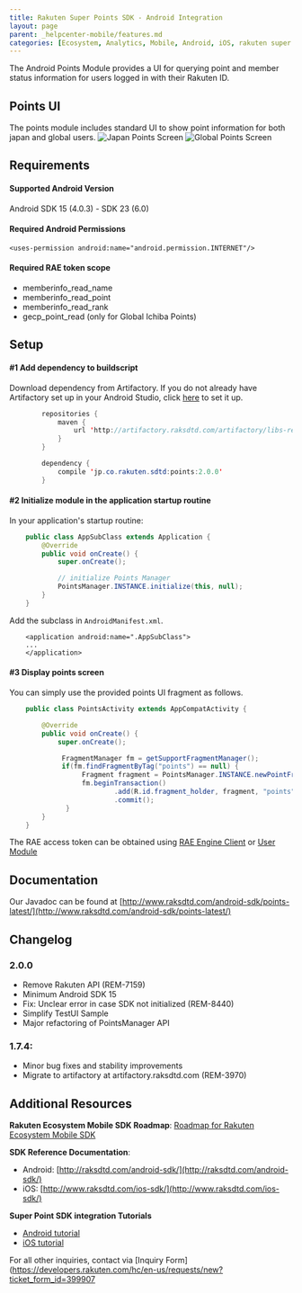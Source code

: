 ```yaml
---
title: Rakuten Super Points SDK - Android Integration
layout: page
parent: _helpcenter-mobile/features.md
categories: [Ecosystem, Analytics, Mobile, Android, iOS, rakuten super points, super points, points]
---
```


The Android Points Module provides a UI for querying point and member status information for users logged in with their Rakuten ID.

## Points UI

The points module includes standard UI to show point information for both japan and global users. 
![Japan Points Screen](../images/img_super_points_jp_ui_screen.png) 
![Global Points Screen](../images/img_super_points_global_ui_screen.png)

## Requirements

#### Supported Android Version

Android SDK 15 (4.0.3) - SDK 23 (6.0)

#### Required Android Permissions

    <uses-permission android:name="android.permission.INTERNET"/>

#### Required RAE token scope

*   memberinfo_read_name
*   memberinfo_read_point
*   memberinfo_read_rank
*   gecp_point_read (only for Global Ichiba Points)

## Setup

#### #1 Add dependency to buildscript

Download dependency from Artifactory. If you do not already have Artifactory set up in your Android Studio, click [here](http://www.raksdtd.com/android/installing-sdk/) to set it up.

```java
        repositories {
            maven {
                url 'http://artifactory.raksdtd.com/artifactory/libs-release'
            }
        }

        dependency {
            compile 'jp.co.rakuten.sdtd:points:2.0.0'
        }
```
#### #2 Initialize module in the application startup routine

In your application's startup routine:

```java
    public class AppSubClass extends Application {
        @Override
        public void onCreate() {
            super.onCreate();

            // initialize Points Manager
            PointsManager.INSTANCE.initialize(this, null);
        }
    }
```

Add the subclass in `AndroidManifest.xml`.

```
    <application android:name=".AppSubClass">
    ...
    </application>
```

#### #3 Display points screen

You can simply use the provided points UI fragment as follows.

```java
    public class PointsActivity extends AppCompatActivity {

        @Override
        public void onCreate() {
            super.onCreate();

             FragmentManager fm = getSupportFragmentManager();
             if(fm.findFragmentByTag("points") == null) {
                  Fragment fragment = PointsManager.INSTANCE.newPointFragment(accessToken, PointsManager.MALL_JAPAN);
                  fm.beginTransaction()
                          .add(R.id.fragment_holder, fragment, "points")
                          .commit();
              }
        }
    }
```

The RAE access token can be obtained using [RAE Engine Client](http://www.raksdtd.com/android-sdk/api-rae-engine-latest/) or [User Module](http://www.raksdtd.com/android-sdk/user-latest/)

## Documentation

Our Javadoc can be found at [http://www.raksdtd.com/android-sdk/points-latest/](http://www.raksdtd.com/android-sdk/points-latest/)

## Changelog

### 2.0.0

*   Remove Rakuten API (REM-7159)
*   Minimum Android SDK 15
*   Fix: Unclear error in case SDK not initialized (REM-8440)
*   Simplify TestUI Sample
*   Major refactoring of PointsManager API

### 1.7.4:

*   Minor bug fixes and stability improvements
*   Migrate to artifactory at artifactory.raksdtd.com (REM-3970)

## Additional Resources

**Rakuten Ecosystem Mobile SDK Roadmap**: [Roadmap for Rakuten Ecosystem Mobile SDK ](https://confluence.rakuten-it.com/confluence/display/SSEDPT/REM+-+Roadmap+2017) 

**SDK Reference Documentation**: 
* Android: [http://raksdtd.com/android-sdk/](http://raksdtd.com/android-sdk/) 
* iOS: [http://www.raksdtd.com/ios-sdk/](http://www.raksdtd.com/ios-sdk/) 

**Super Point SDK integration Tutorials**
* [Android tutorial](../13_super_points_android_integration)
* [iOS tutorial](../14_super_points_ios_integration)


For all other inquiries, contact via
[Inquiry Form](https://developers.rakuten.com/hc/en-us/requests/new?ticket_form_id=399907